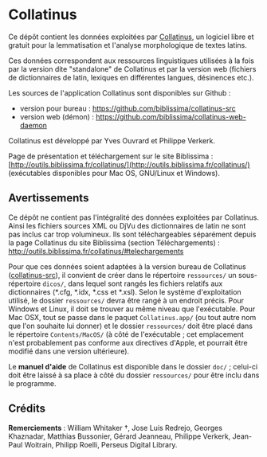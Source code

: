 # Collatinus

Ce dépôt contient les données exploitées par [Collatinus](http://outils.biblissima.fr/collatinus/), un logiciel libre et gratuit pour la lemmatisation et l'analyse morphologique de textes latins. 

Ces données correspondent aux ressources linguistiques utilisées à la fois par la version dite "standalone" de Collatinus et par la version web (fichiers de dictionnaires de latin, lexiques en différentes langues, désinences etc.).

Les sources de l'application Collatinus sont disponibles sur Github : 
- version pour bureau : https://github.com/biblissima/collatinus-src
- version web (démon) : https://github.com/biblissima/collatinus-web-daemon

Collatinus est développé par Yves Ouvrard et Philippe Verkerk.

Page de présentation et téléchargement sur le site Biblissima : [http://outils.biblissima.fr/collatinus/](http://outils.biblissima.fr/collatinus/) (exécutables disponibles pour Mac OS, GNU/Linux et Windows).

## Avertissements

Ce dépôt ne contient pas l'intégralité des données exploitées par Collatinus. Ainsi les fichiers sources XML ou DjVu des dictionnaires de latin ne sont pas inclus car trop volumineux. Ils sont téléchargeables séparément depuis la page Collatinus du site Biblissima (section Téléchargements) : http://outils.biblissima.fr/collatinus/#telechargements

Pour que ces données soient adaptées à la version bureau de Collatinus ([collatinus-src](https://github.com/biblissima/collatinus-src)), il convient de créer dans le répertoire `ressources/` un sous-répertoire `dicos/`, dans lequel sont rangés les fichiers relatifs aux dictionnaires (*.cfg, *.idx, *.css et *.xsl). Selon le système d'exploitation utilisé, le dossier `ressources/` devra être rangé à un endroit précis. Pour Windows et Linux, il doit se trouver au même niveau que l'exécutable. Pour Mac OSX, tout se passe dans le paquet `Collatinus.app/` (ou tout autre nom que l'on souhaite lui donner) et le dossier `ressources/` doit être placé dans le répertoire `Contents/MacOS/` (à côté de l'exécutable ; cet emplacement n'est probablement pas conforme aux directives d'Apple, et pourrait être modifié dans une version ultérieure).

Le **manuel d'aide** de Collatinus est disponible dans le dossier `doc/` ; celui-ci doit être laissé à sa place à côté du dossier `ressources/` pour être inclu dans le programme.

## Crédits

**Remerciements** : William Whitaker †, Jose Luis Redrejo, Georges Khaznadar, Matthias Bussonier, Gérard Jeanneau, Philippe Verkerk, Jean-Paul Woitrain, Philipp Roelli, Perseus Digital Library.
